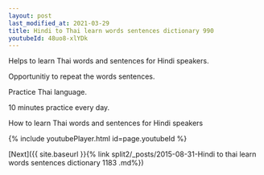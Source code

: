 ```yaml
---
layout: post
last_modified_at: 2021-03-29
title: Hindi to Thai learn words sentences dictionary 990 
youtubeId: 48uo8-xlYDk
---
```

 
 
Helps to learn Thai words and sentences for Hindi speakers.

Opportunitiy to repeat the words sentences. 

Practice Thai language. 
 
10 minutes practice every day. 
 
How to learn Thai words and sentences for Hindi speakers 
 
{% include youtubePlayer.html id=page.youtubeId %}
 
 
[Next]({{ site.baseurl }}{% link  split2/_posts/2015-08-31-Hindi to thai learn words sentences dictionary 1183 .md%})
 
